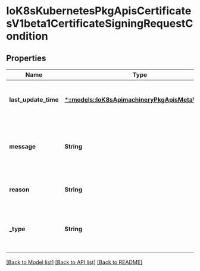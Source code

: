 # IoK8sKubernetesPkgApisCertificatesV1beta1CertificateSigningRequestCondition

## Properties
Name | Type | Description | Notes
------------ | ------------- | ------------- | -------------
**last_update_time** | [***::models::IoK8sApimachineryPkgApisMetaV1Time**](io.k8s.apimachinery.pkg.apis.meta.v1.Time.md) | timestamp for the last update to this condition | [optional] [default to null]
**message** | **String** | human readable message with details about the request state | [optional] [default to null]
**reason** | **String** | brief reason for the request state | [optional] [default to null]
**_type** | **String** | request approval state, currently Approved or Denied. | [default to null]

[[Back to Model list]](../README.md#documentation-for-models) [[Back to API list]](../README.md#documentation-for-api-endpoints) [[Back to README]](../README.md)


